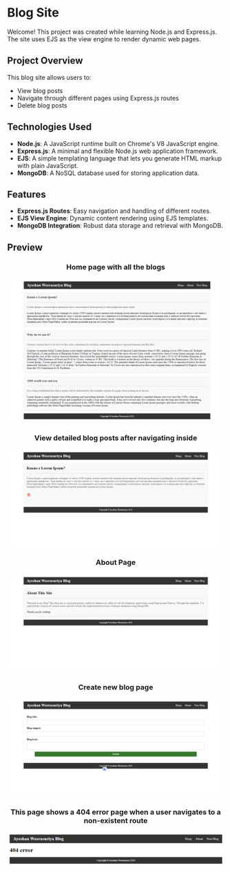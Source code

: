 # Blog Site

Welcome! This project was created while learning Node.js and Express.js. The site uses EJS as the view engine to render dynamic web pages.

## Project Overview

This blog site allows users to:

- View blog posts
- Navigate through different pages using Express.js routes
- Delete blog posts

## Technologies Used

- **Node.js**: A JavaScript runtime built on Chrome's V8 JavaScript engine.
- **Express.js**: A minimal and flexible Node.js web application framework.
- **EJS**: A simple templating language that lets you generate HTML markup with plain JavaScript.
- **MongoDB**: A NoSQL database used for storing application data.

## Features

- **Express.js Routes**: Easy navigation and handling of different routes.
- **EJS View Engine**: Dynamic content rendering using EJS templates.
- **MongoDB Integration**: Robust data storage and retrieval with MongoDB.

## Preview

<div style="text-align: center;">

### Home page with all the blogs

![Blog Screenshot 5](preview/5.png)

### View detailed blog posts after navigating inside

![Blog Screenshot 2](preview/2.png)

### About Page

![Blog Screenshot 1](preview/1.png)

### Create new blog page

![Blog Screenshot 3](preview/3.png)

### This page shows a 404 error page when a user navigates to a non-existent route

![Blog Screenshot 4](preview/4.png)

</div>